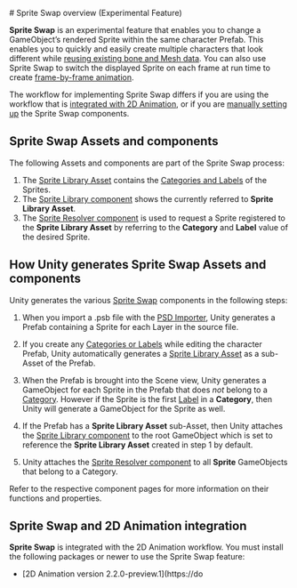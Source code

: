                                                                                                                                                                                                                                                                                                                                                                                                                                                                                                                                 # Sprite Swap overview (Experimental Feature)

__Sprite Swap__ is an experimental feature that enables you to change a GameObject’s rendered Sprite within the same character Prefab. This enables you to quickly and easily create  multiple characters that look different while [reusing existing bone and Mesh data](CopyPasteSkele.md). You can also use Sprite Swap to switch the displayed Sprite on each frame at run time to create [frame-by-frame animation](FFanimation.md).

The workflow for implementing Sprite Swap differs if you are using the workflow that is [integrated with 2D Animation](#sprite-swap-and-2d-animation-integration), or if you are [manually setting up](SSManual.md) the Sprite Swap components.

## Sprite Swap Assets and components

The following Assets and components are part of the Sprite Swap process:

1. The [Sprite Library Asset](SLAsset.md) contains the [Categories and Labels](SpriteVis.html#sprite-tab) of the Sprites.
1. The [Sprite Library component](SLAsset.html#sprite-library-component) shows the currently referred to __Sprite Library Asset__.
1. The [Sprite Resolver component](SLAsset.html#sprite-resolver-component) is used to request a Sprite registered to the __Sprite Library Asset__ by referring to the __Category__ and __Label__ value of the desired Sprite.

## How Unity generates Sprite Swap Assets and components

Unity generates the various [Sprite Swap](SpriteSwapIntro.md) components in the following steps:

1. When you import a .psb file with the [PSD Importer](https://docs.unity3d.com/Packages/com.unity.2d.psdimporter@latest/index.html), Unity generates a Prefab containing a Sprite for each Layer in the source file.
   
2. If you create any [Categories or Labels](SpriteVis.html#sprite-tab) while editing the character Prefab, Unity automatically generates a [Sprite Library Asset](SLAsset.md) as a sub-Asset of the Prefab.
   
3. When the Prefab is brought into the Scene view, Unity generates a GameObject for each Sprite in the Prefab that does _not_ belong to a [Category](SpriteVis.html#sprite-tab). However if the Sprite is the first [Label](SpriteVis.html#sprite-tab) in a __Category__, then Unity will generate a GameObject for the Sprite as well.
   
4. If the Prefab has a __Sprite Library Asset__ sub-Asset, then Unity attaches the [Sprite Library component](SLAsset.html#sprite-library-component) to the root GameObject which is set to reference the __Sprite Library Asset__ created in step 1 by default.
   
5. Unity attaches the [Sprite Resolver component](SLAsset.html#sprite-resolver-component) to all __Sprite__ GameObjects that belong to a Category.

Refer to the respective component pages for more information on their functions and properties.

## Sprite Swap and 2D Animation integration

__Sprite Swap__ is integrated with the 2D Animation workflow. You must install the following packages or newer to use the Sprite Swap feature:

- [2D Animation version 2.2.0-preview.1](https://do